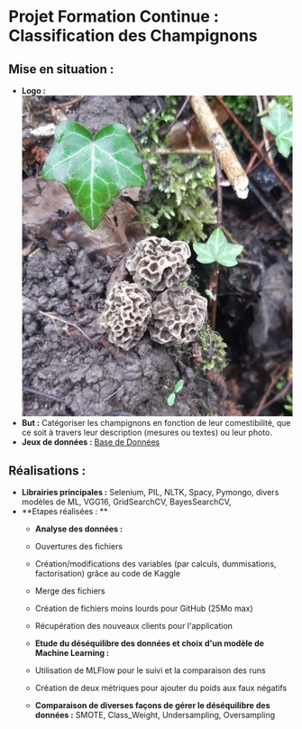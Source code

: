 # Projet Formation Continue : Classification des Champignons

## Mise en situation :
- **Logo :** ![Logo](photos/Morilles.jpg)
- **But :** Catégoriser les champignons en fonction de leur comestibilité, que ce soit à travers leur description (mesures ou textes) ou leur photo.
- **Jeux de données :** [Base de Données](https://www.guidedeschampignons.com/)


## Réalisations :
- **Librairies principales :** Selenium, PIL, NLTK, Spacy, Pymongo, divers modèles de ML, VGG16, GridSearchCV, BayesSearchCV, 
- **Etapes réalisées : **
    - **Analyse des données :**
	- Ouvertures des fichiers
	- Création/modifications des variables (par calculs, dummisations, factorisation) grâce au code de Kaggle
	- Merge des fichiers 
	- Création de fichiers moins lourds pour GitHub (25Mo max)
	- Récupération des nouveaux clients pour l'application

    - **Etude du déséquilibre des données et choix d'un modèle de Machine Learning :**
	- Utilisation de MLFlow pour le suivi et la comparaison des runs
	- Création de deux métriques pour ajouter du poids aux faux négatifs
	- **Comparaison de diverses façons de gérer le déséquilibre des données :** SMOTE, Class_Weight, Undersampling, Oversampling
